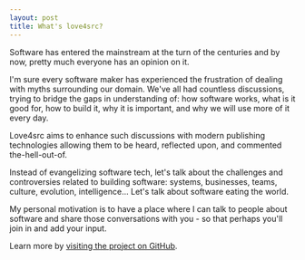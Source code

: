 ```yaml
---
layout: post
title: What's love4src?
---
```


Software has entered the mainstream at the turn of the centuries and by now, pretty much everyone has an opinion on it. 

I'm sure every software maker has experienced the frustration of dealing with myths surrounding our domain. We've all had countless discussions, trying to bridge the gaps in understanding of: how software works, what is it good for, how to build it, why it is important, and why we will use more of it every day. 

Love4src aims to enhance such discussions with modern publishing technologies allowing them to be heard, reflected upon, and commented the-hell-out-of.

Instead of evangelizing software tech, let's talk about the challenges and controversies related to building software: systems, businesses, teams, culture, evolution, intelligence... Let's talk about software eating the world.

My personal motivation is to have a place where I can talk to people about software and share those conversations with you - so that perhaps you'll join in and add your input.

Learn more by [visiting the project on GitHub](https://github.com/Y-Experiment/love4src).